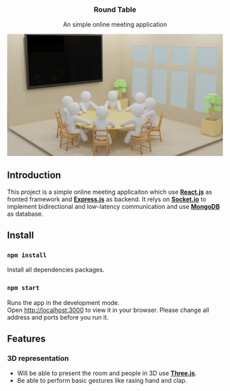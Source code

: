 <h3 align="center" >Round Table</h3>
<p align="center">An simple online meeting application</p>
<img src = "./src/img/Title.png"></img>

## Introduction
This project is a simple online meeting applicaiton which use [**React.js**](https://reactjs.org/) as fronted framework and [**Express.js**](https://expressjs.com/) as backend. It relys on [**Socket.io**](https://socket.io/) to implement bidirectional and low-latency communication and use [**MongoDB**](https://www.mongodb.com/) as database.

## Install
### `npm install`
Install all dependencies packages.
### `npm start`
Runs the app in the development mode.\
Open [http://localhost:3000](http://localhost:3000) to view it in your browser.
Please change all address and ports before you run it.

## Features
### 3D representation
- Will be able to present the room and people in 3D use [**Three.js**](https://threejs.org/).
- Be able to perform basic gestures like rasing hand and clap.